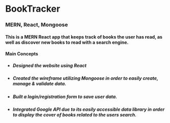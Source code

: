 # BookTracker
### MERN, React, Mongoose
#### This is a MERN React app that keeps track of books the user has read, as well as discover new books to read with a search engine.
#### Main Concepts
* ##### Designed the website using React
* ##### Created the wireframe utilizing Mongoose in order to easily create, manage & validate data.
* ##### Built a login/registration form to save user data.
* ##### Integrated Google API due to its easily accessible data library in order to display the cover of books related to the users search. 
